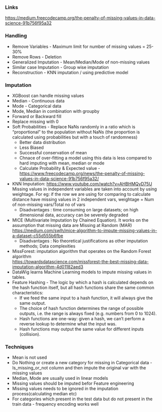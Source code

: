 ### Links
https://medium.freecodecamp.org/the-penalty-of-missing-values-in-data-science-91b756f95a32 </br>

### Handling
* Remove Variables - Maximum limit for number of missing values = 25-30%
* Remove Rows - Deletion
* Generalized Imputation - Mean/Median/Mode of non-missing values
* Similar case Imputation - Group wise imputation 
* Reconstruction - KNN imputation / using predictive model 

### Imputation
* XGBoost can handle missing values
* Median - Continuous data
* Mode - Categorical data
* Mode, Median in combination with groupby
* Forward or Backward fill
* Replace missing with 0
* Soft Probabilities - Replace NaNs randomly in a ratio which is “proportional” to the population without NaNs (the proportion is calculated using probabilities but with a touch of randomness)
   * Better data distribution
   * Less Biased
   * Successful conservation of mean
   * Chnace of over-fitting a model using this data is less compared to hard imputing with mean, median or mode
   * Calculate Probability & Expected value -https://www.freecodecamp.org/news/the-penalty-of-missing-values-in-data-science-91b756f95a32/
* KNN Imputation: https://www.youtube.com/watch?v=AHBHMQyD75U </br>
Missing values in independent variables are taken into account by using weightage. For eg: if the row we are using for comparing to calculate distance have missing values in 2 independent vars, weightage = Num of non-missing vars/Total no of vars 
  * Disadvantages : time consuming on large datasets; on high dimensional data, accuracy can be severely degraded
* MICE (Multivariate Imputation by Chained Equation). It works on the assumption that missing data are Missing at Random (MAR) </br>
https://medium.com/swlh/mice-algorithm-to-impute-missing-values-in-a-dataset-c55d555b6fbe </br>
  * Disadvantages : No theoretical justifications as other imputation methods; Data complexities
* MissForest: imputation algorithm that operates on the Random Forest algorithm </br>
https://towardsdatascience.com/missforest-the-best-missing-data-imputation-algorithm-4d01182aed3 </br>
* DataWig learns Machine Learning models to impute missing values in tables.
* Feature Hashing - The logic by which a hash is calculated depends on the hash function itself, but all hash functions share the same common characteristics:
  * If we feed the same input to a hash function, it will always give the same output.
  * The choice of hash function determines the range of possible outputs, i.e. the range is always fixed (e.g. numbers from 0 to 1024).
  * Hash functions are one-way: given a hash, we can’t perform a reverse lookup to determine what the input was.
  * Hash functions may output the same value for different inputs (collision).




### Techniques
* Mean is not used
* Do Nothing or create a new category for missing in Categorical data - Is_missing_or_not column and then impute the original var with the missing values
* Median, Mode are usually used in linear models
* Missing values should be imputed befor Feature engineering
* Missing values needs to be ignored in the imputation process(calculating median etc)
* For categories which present in the test data but do not present in the train data - frequency encoding works well


